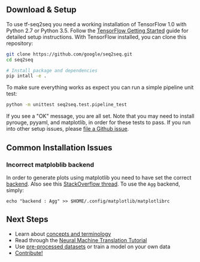 ## Download & Setup

To use tf-seq2seq you need a working installation of TensorFlow 1.0 with
Python 2.7 or Python 3.5. Follow the [TensorFlow Getting Started](https://www.tensorflow.org/versions/r1.0/get_started/os_setup) guide for detailed setup instructions. With TensorFlow installed, you can clone this repository:

```bash
git clone https://github.com/google/seq2seq.git
cd seq2seq

# Install package and dependencies
pip intall -e .
```

To make sure everything works as expect you can run a simple pipeline unit test:

```bash
python -m unittest seq2seq.test.pipeline_test
```

If you see a "OK" message, you are all set. Note that you may need to install pyrouge, pyyaml, and matplotlib, in order for these tests to pass. If you run into other setup issues,
please [file a Github issue](https://github.com/google/seq2seq/issues).

## Common Installation Issues

### Incorrect matploblib backend

In order to generate plots using matplotlib you need to have set the correct [backend](http://matplotlib.org/faq/usage_faq.html#what-is-a-backend). Also see this [StackOverflow thread](http://stackoverflow.com/questions/4930524/how-can-i-set-the-backend-in-matplotlib-in-python). To use the `Agg` backend, simply:

```
echo "backend : Agg" >> $HOME/.config/matplotlib/matplotlibrc
```

## Next Steps

- Learn about [concepts and terminology](concepts/)
- Read through the [Neural Machine Translation Tutorial](nmt/)
- Use [pre-processed datasets](data/) or train a model on your own data
- [Contribute!](contributing)